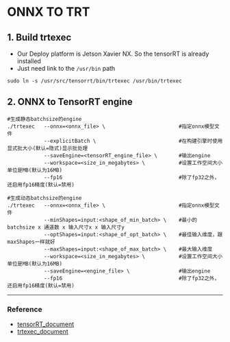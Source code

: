 # ONNX TO TRT

## 1. Build trtexec 

* Our Deploy platform is Jetson Xavier NX. So the tensorRT is already installed
* Just need link to the `/usr/bin` path

```shell
sudo ln -s /usr/src/tensorrt/bin/trtexec /usr/bin/trtexec
```

## 2. ONNX to TensorRT engine

```shell
#生成静态batchsize的engine
./trtexec 	--onnx=<onnx_file> \ 						#指定onnx模型文件
        	--explicitBatch \ 							#在构建引擎时使用显式批大小(默认=隐式)显示批处理
        	--saveEngine=<tensorRT_engine_file> \ 		#输出engine
        	--workspace=<size_in_megabytes> \ 			#设置工作空间大小单位是MB(默认为16MB)
        	--fp16 										#除了fp32之外，还启用fp16精度(默认=禁用)
        
#生成动态batchsize的engine
./trtexec 	--onnx=<onnx_file> \						#指定onnx模型文件
        	--minShapes=input:<shape_of_min_batch> \ 	#最小的batchsize x 通道数 x 输入尺寸x x 输入尺寸y
        	--optShapes=input:<shape_of_opt_batch> \  	#最佳输入维度，跟maxShapes一样就好
        	--maxShapes=input:<shape_of_max_batch> \ 	#最大输入维度
        	--workspace=<size_in_megabytes> \ 			#设置工作空间大小单位是MB(默认为16MB)
        	--saveEngine=<engine_file> \   				#输出engine
        	--fp16   									#除了fp32之外，还启用fp16精度(默认=禁用)
```

---

### Reference

* [tensorRT_document](https://docs.nvidia.com/deeplearning/tensorrt/developer-guide/index.html)
* [trtexec_document](https://docs.nvidia.com/deeplearning/tensorrt/developer-guide/index.html#trtexec)